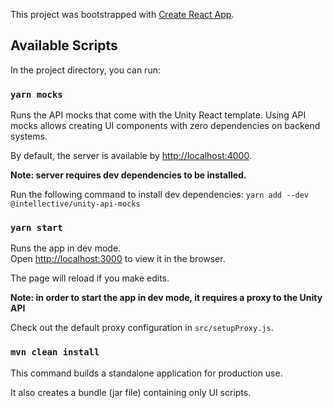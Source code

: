 This project was bootstrapped with [Create React App](https://github.com/facebook/create-react-app).

## Available Scripts

In the project directory, you can run:

### `yarn mocks`

Runs the API mocks that come with the Unity React template. Using API mocks allows creating UI components with zero dependencies on backend systems.<br />

By default, the server is available by [http://localhost:4000](http://localhost:4000). <br/>

**Note: server requires dev dependencies to be installed.** <br/>

Run the following command to install dev dependencies:
`yarn add --dev @intellective/unity-api-mocks`

### `yarn start`

Runs the app in dev mode.<br />
Open [http://localhost:3000](http://localhost:3000) to view it in the browser.

The page will reload if you make edits.<br />

**Note: in order to start the app in dev mode, it requires a proxy to the Unity API**

Check out the default proxy configuration in `src/setupProxy.js`. 

### `mvn clean install`

This command builds a standalone application for production use. <br>

It also creates a bundle (jar file) containing only UI scripts. <br/> 